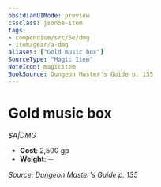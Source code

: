 ```yaml
---
obsidianUIMode: preview
cssclass: json5e-item
tags:
- compendium/src/5e/dmg
- item/gear/a-dmg
aliases: ["Gold music box"]
SourceType: "Magic Item"
NoteIcon: magicitem
BookSource: Dungeon Master's Guide p. 135
---
```

# Gold music box
*$A|DMG*  

- **Cost**: 2,500 gp
- **Weight**: ⏤

*Source: Dungeon Master's Guide p. 135*
